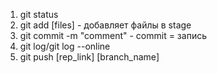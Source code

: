 1. git status
2. git add [files] - добавляет файлы в stage
3. git commit -m "comment" - commit = запись
4. git log/git log --online
4. git push [rep_link] [branch_name]